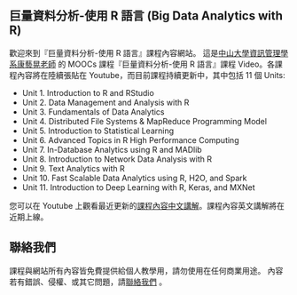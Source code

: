 ## 巨量資料分析-使用 R 語言 (Big Data Analytics with R) 

歡迎來到『巨量資料分析-使用 R 語言』課程內容網站。
這是[中山大學資訊管理學系](http://epage.mis.nsysu.edu.tw/bin/home.php)[康藝晃老師](https://ykang.mis.nsysu.edu.tw/)
的 MOOCs 課程『巨量資料分析-使用 R 語言』課程 Video。各課程內容將在陸續張貼在 Youtube，而目前課程持續更新中，其中包括 11 個 Units:

* Unit 1. Introduction to R and RStudio
* Unit 2. Data Management and Analysis with R
* Unit 3. Fundamentals of Data Analytics
* Unit 4. Distributed File Systems & MapReduce Programming Model
* Unit 5. Introduction to Statistical Learning
* Unit 6. Advanced Topics in R High Performance Computing
* Unit 7. In-Database Analytics using R and MADlib
* Unit 8. Introduction to Network Data Analysis with R
* Unit 9. Text Analytics with R
* Unit 10. Fast Scalable Data Analytics using R, H2O, and Spark
* Unit 11. Introduction to Deep Learning with R, Keras, and MXNet

您可以在 Youtube 上觀看最近更新的[課程內容中文講解](https://www.youtube.com/playlist?list=PL6mE6IBXHgi1TaqjPvs7KfSUVT8spZkqp&disable_polymer=true)。課程內容英文講解將在近期上線。


## 聯絡我們
課程與網站所有內容皆免費提供給個人教學用，請勿使用在任何商業用途。
內容若有錯誤、侵權、或其它問題，請[聯絡我們](mailto:yihuangk@gmail.com) 。
